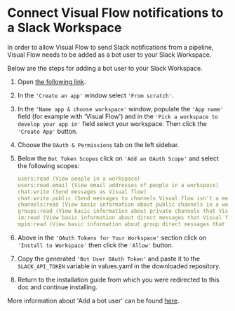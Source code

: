 # Connect Visual Flow notifications to a Slack Workspace

In order to allow Visual Flow to send Slack notifications from a pipeline, Visual Flow needs to be added as a bot user to your Slack Workspace.

Below are the steps for adding a bot user to your Slack Workspace.

1. Open [the following link](https://api.slack.com/apps/new).

2. In the `'Create an app'` window select `'From scratch'`.

3. In the `'Name app & choose workspace'` window, populate the `'App name'` field (for example with 'Visual Flow') and in the `'Pick a workspace to develop your app in'` field select your workspace. Then click the `'Create App'` button.

4. Choose the `OAuth & Permissions` tab on the left sidebar.

5. Below the `Bot Token Scopes` click on `'Add an OAuth Scope'` and select the following scopes:

    ```yaml
    users:read (View people in a workspace)
    users:read.email (View email addresses of people in a workspace)
    chat:write (Send messages as Visual flow)
    chat:write.public (Send messages to channels Visual flow isn't a member of)
    channels:read (View basic information about public channels in a workspace)
    groups:read (View basic information about private channels that Visual flow has been added to)
    im:read (View basic information about direct messages that Visual flow has been added to)
    mpim:read (View basic information about group direct messages that Visual flow has been added to)
    ```

6. Above in the `'OAuth Tokens for Your Workspace'` section click on `'Install to Workspace'` then click the `'Allow'` button.

7. Copy the generated `'Bot User OAuth Token'` and paste it to the `SLACK_API_TOKEN` variable in values.yaml in the downloaded repository.

8. Return to the installation guide from which you were redirected to this doc and continue installing.

More information about 'Add a bot user' can be found [here](https://slack.com/intl/en-by/help/articles/115005265703-Create-a-bot-for-your-workspace).
